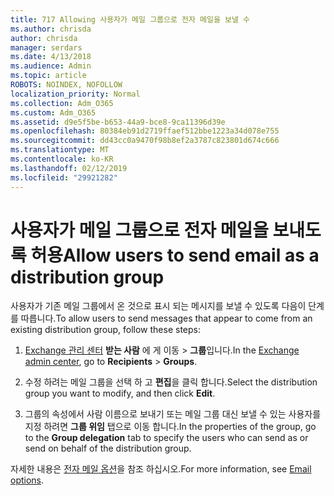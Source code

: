 ```yaml
---
title: 717 Allowing 사용자가 메일 그룹으로 전자 메일을 보낼 수
ms.author: chrisda
author: chrisda
manager: serdars
ms.date: 4/13/2018
ms.audience: Admin
ms.topic: article
ROBOTS: NOINDEX, NOFOLLOW
localization_priority: Normal
ms.collection: Adm_O365
ms.custom: Adm_O365
ms.assetid: d9e5f5be-b653-44a9-bce8-9ca11396d39e
ms.openlocfilehash: 80384eb91d2719ffaef512bbe1223a34d078e755
ms.sourcegitcommit: dd43cc0a9470f98b8ef2a3787c823801d674c666
ms.translationtype: MT
ms.contentlocale: ko-KR
ms.lasthandoff: 02/12/2019
ms.locfileid: "29921282"
---
```

# <a name="allow-users-to-send-email-as-a-distribution-group"></a><span data-ttu-id="33519-102">사용자가 메일 그룹으로 전자 메일을 보내도록 허용</span><span class="sxs-lookup"><span data-stu-id="33519-102">Allow users to send email as a distribution group</span></span>

<span data-ttu-id="33519-103">사용자가 기존 메일 그룹에서 온 것으로 표시 되는 메시지를 보낼 수 있도록 다음이 단계를 따릅니다.</span><span class="sxs-lookup"><span data-stu-id="33519-103">To allow users to send messages that appear to come from an existing distribution group, follow these steps:</span></span>
  
1. <span data-ttu-id="33519-104">[Exchange 관리 센터](https://outlook.office365.com/ecp/) **받는 사람** 에 게 이동 \> **그룹**입니다.</span><span class="sxs-lookup"><span data-stu-id="33519-104">In the [Exchange admin center](https://outlook.office365.com/ecp/), go to **Recipients** \> **Groups**.</span></span>
    
2. <span data-ttu-id="33519-105">수정 하려는 메일 그룹을 선택 하 고 **편집**을 클릭 합니다.</span><span class="sxs-lookup"><span data-stu-id="33519-105">Select the distribution group you want to modify, and then click **Edit**.</span></span>
    
3. <span data-ttu-id="33519-106">그룹의 속성에서 사람 이름으로 보내기 또는 메일 그룹 대신 보낼 수 있는 사용자를 지정 하려면 **그룹 위임** 탭으로 이동 합니다.</span><span class="sxs-lookup"><span data-stu-id="33519-106">In the properties of the group, go to the **Group delegation** tab to specify the users who can send as or send on behalf of the distribution group.</span></span> 
    
<span data-ttu-id="33519-107">자세한 내용은 [전자 메일 옵션](https://technet.microsoft.com/library/bb124513.aspx#groupdelegation)을 참조 하십시오.</span><span class="sxs-lookup"><span data-stu-id="33519-107">For more information, see [Email options](https://technet.microsoft.com/library/bb124513.aspx#groupdelegation).</span></span>
  

